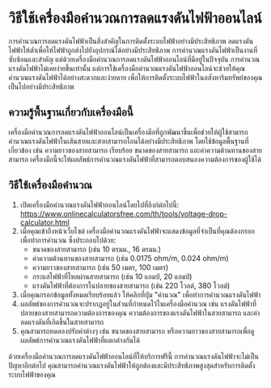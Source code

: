 วิธีใช้เครื่องมือคำนวณการลดแรงดันไฟฟ้าออนไลน์
=============================================

การคำนวณการลดแรงดันไฟฟ้าเป็นสิ่งสำคัญในการติดตั้งระบบไฟฟ้าอย่างมีประสิทธิภาพ ลดแรงดันไฟฟ้าให้ต่ำเพื่อให้ไฟฟ้าถูกส่งไปยังอุปกรณ์ได้อย่างมีประสิทธิภาพ การคำนวณแรงดันไฟฟ้าเป็นงานที่ซับซ้อนและสำคัญ แต่ด้วยเครื่องมือคำนวณการลดแรงดันไฟฟ้าออนไลน์ที่มีอยู่ในปัจจุบัน การคำนวณแรงดันไฟฟ้าไม่เคยง่ายขึ้นเท่านั้น แต่การใช้เครื่องมือคำนวณแรงดันไฟฟ้าออนไลน์จะช่วยให้คุณคำนวณแรงดันไฟฟ้าได้อย่างสะดวกและง่ายดาย เพื่อให้การติดตั้งระบบไฟฟ้าในอสังหาริมทรัพย์ของคุณเป็นไปอย่างมีประสิทธิภาพ

ความรู้พื้นฐานเกี่ยวกับเครื่องมือนี้
------------------------------------

เครื่องมือคำนวณการลดแรงดันไฟฟ้าออนไลน์เป็นเครื่องมือที่ถูกพัฒนาขึ้นเพื่อช่วยให้ผู้ใช้สามารถคำนวณแรงดันไฟฟ้าในเส้นสายและสายสามารถโอนได้อย่างมีประสิทธิภาพ โดยใช้ข้อมูลพื้นฐานที่เกี่ยวข้อง เช่น ความยาวของสายสามารถ เรียบร้อย ขนาดของสายสามารถ และค่าความต้านทานของสายสามารถ เครื่องมือนี้จะให้ผลลัพธ์การคำนวณแรงดันไฟฟ้าที่สามารถตอบสนองความต้องการของผู้ใช้ได้

วิธีใช้เครื่องมือคำนวณ
----------------------

1. เปิดเครื่องมือคำนวณแรงดันไฟฟ้าออนไลน์โดยไปที่ลิงก์ต่อไปนี้: <https://www.onlinecalculatorsfree.com/th/tools/voltage-drop-calculator.html>
2. เมื่อคุณเข้าถึงหน้าเว็บไซต์ เครื่องมือคำนวณแรงดันไฟฟ้าจะแสดงข้อมูลที่จำเป็นที่คุณต้องกรอกเพื่อทำการคำนวณ ซึ่งประกอบไปด้วย: 
    - ขนาดของสายสามารถ (เช่น 10 ตรมม., 16 ตรมม.)
    - ค่าความต้านทานของสายสามารถ (เช่น 0.0175 ohm/m, 0.024 ohm/m)
    - ความยาวของสายสามารถ (เช่น 50 เมตร, 100 เมตร)
    - กระแสไฟฟ้าที่ไหลผ่านสายสามารถ (เช่น 10 แอมป์, 20 แอมป์)
    - แรงดันไฟฟ้าที่ต้องการในปลายของสายสามารถ (เช่น 220 โวลต์, 380 โวลต์)
3. เมื่อคุณกรอกข้อมูลทั้งหมดเรียบร้อยแล้ว ให้คลิกที่ปุ่ม "คำนวณ" เพื่อทำการคำนวณแรงดันไฟฟ้า
4. ผลลัพธ์ของการคำนวณจะปรากฏอยู่ในส่วนที่กำหนดไว้ในเครื่องมือคำนวณ เช่น แรงดันไฟฟ้าที่ปลายของสายสามารถความต้องการของคุณ ความต้องการของแรงดันไฟฟ้าในสายสามารถ และค่าลดแรงดันที่เกิดขึ้นในสายสามารถ
5. คุณสามารถทดลองปรับค่าต่างๆ เช่น ขนาดของสายสามารถ หรือความยาวของสายสามารถเพื่อดูผลลัพธ์การคำนวณแรงดันไฟฟ้าที่แตกต่างกันได้

ด้วยเครื่องมือคำนวณการลดแรงดันไฟฟ้าออนไลน์ที่ให้บริการฟรีนี้ การคำนวณแรงดันไฟฟ้าจะไม่เป็นปัญหาอีกต่อไป คุณสามารถคำนวณแรงดันไฟฟ้าให้ถูกต้องและมีประสิทธิภาพสูงสุดสำหรับการติดตั้งระบบไฟฟ้าของคุณ